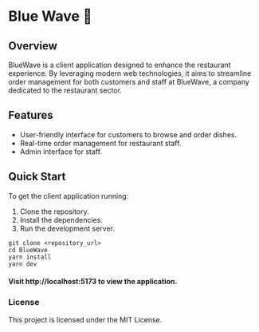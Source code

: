 # Blue Wave 🌊

## Overview

BlueWave is a client application designed to enhance the restaurant experience. By leveraging modern web technologies, it aims to streamline order management for both customers and staff at BlueWave, a company dedicated to the restaurant sector.

## Features

- User-friendly interface for customers to browse and order dishes.
- Real-time order management for restaurant staff.
- Admin interface for staff.

## Quick Start

To get the client application running:

1. Clone the repository.
2. Install the dependencies.
3. Run the development server.

```
git clone <repository_url>
cd BlueWave
yarn install
yarn dev
```

#### Visit http://localhost:5173 to view the application.

### License

This project is licensed under the MIT License.
